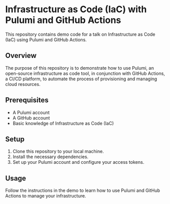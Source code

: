 # Infrastructure as Code (IaC) with Pulumi and GitHub Actions

This repository contains demo code for a talk on Infrastructure as Code (IaC) using Pulumi and GitHub Actions.

## Overview

The purpose of this repository is to demonstrate how to use Pulumi, an open-source infrastructure as code tool, in conjunction with GitHub Actions, a CI/CD platform, to automate the process of provisioning and managing cloud resources.

## Prerequisites

- A Pulumi account
- A GitHub account
- Basic knowledge of Infrastructure as Code (IaC)

## Setup

1. Clone this repository to your local machine.
2. Install the necessary dependencies.
3. Set up your Pulumi account and configure your access tokens.

## Usage

Follow the instructions in the demo to learn how to use Pulumi and GitHub Actions to manage your infrastructure.